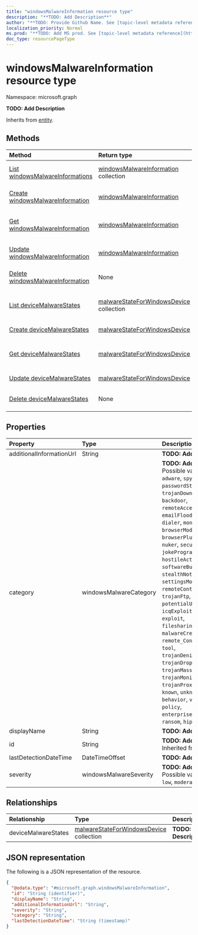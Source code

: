 ```yaml
---
title: "windowsMalwareInformation resource type"
description: "**TODO: Add Description**"
author: "**TODO: Provide Github Name. See [topic-level metadata reference](https://msgo.azurewebsites.net/add/document/guidelines/metadata.html#topic-level-metadata)**"
localization_priority: Normal
ms.prod: "**TODO: Add MS prod. See [topic-level metadata reference](https://msgo.azurewebsites.net/add/document/guidelines/metadata.html#topic-level-metadata)**"
doc_type: resourcePageType
---
```


# windowsMalwareInformation resource type

Namespace: microsoft.graph

**TODO: Add Description**


Inherits from [entity](../resources/entity.md).

## Methods
|Method|Return type|Description|
|:---|:---|:---|
|[List windowsMalwareInformations](../api/intune-windowsmalwareinformation-list.md)|[windowsMalwareInformation](../resources/intune-windowsmalwareinformation.md) collection|Get a list of the [windowsMalwareInformation](../resources/windowsmalwareinformation.md) objects and their properties.|
|[Create windowsMalwareInformation](../api/intune-windowsmalwareinformation-create.md)|[windowsMalwareInformation](../resources/intune-windowsmalwareinformation.md)|Create a new [windowsMalwareInformation](../resources/intune-windowsmalwareinformation.md) object.|
|[Get windowsMalwareInformation](../api/intune-windowsmalwareinformation-get.md)|[windowsMalwareInformation](../resources/intune-windowsmalwareinformation.md)|Read the properties and relationships of a [windowsMalwareInformation](../resources/intune-windowsmalwareinformation.md) object.|
|[Update windowsMalwareInformation](../api/intune-windowsmalwareinformation-update.md)|[windowsMalwareInformation](../resources/intune-windowsmalwareinformation.md)|Update the properties of a [windowsMalwareInformation](../resources/intune-windowsmalwareinformation.md) object.|
|[Delete windowsMalwareInformation](../api/intune-windowsmalwareinformation-delete.md)|None|Deletes a [windowsMalwareInformation](../resources/intune-windowsmalwareinformation.md) object.|
|[List deviceMalwareStates](../api/intune-windowsmalwareinformation-list-devicemalwarestates.md)|[malwareStateForWindowsDevice](../resources/intune-malwarestateforwindowsdevice.md) collection|Get the malwareStateForWindowsDevices from the deviceMalwareStates navigation property.|
|[Create deviceMalwareStates](../api/intune-windowsmalwareinformation-post-devicemalwarestates.md)|[malwareStateForWindowsDevice](../resources/intune-malwarestateforwindowsdevice.md)|Create a new deviceMalwareStates object.|
|[Get deviceMalwareStates](../api/intune-windowsmalwareinformation-get-malwarestateforwindowsdevice.md)|[malwareStateForWindowsDevice](../resources/intune-malwarestateforwindowsdevice.md)|Read the properties and relationships of a [malwareStateForWindowsDevice](../resources/intune-malwarestateforwindowsdevice.md) object.|
|[Update deviceMalwareStates](../api/intune-windowsmalwareinformation-update-devicemalwarestates.md)|[malwareStateForWindowsDevice](../resources/intune-malwarestateforwindowsdevice.md)|Update the properties of a deviceMalwareStates object.|
|[Delete deviceMalwareStates](../api/intune-windowsmalwareinformation-delete-devicemalwarestates.md)|None|Delete a [malwareStateForWindowsDevice](../resources/intune-malwarestateforwindowsdevice.md) object.|

## Properties
|Property|Type|Description|
|:---|:---|:---|
|additionalInformationUrl|String|**TODO: Add Description**|
|category|windowsMalwareCategory|**TODO: Add Description**. Possible values are: `invalid`, `adware`, `spyware`, `passwordStealer`, `trojanDownloader`, `worm`, `backdoor`, `remoteAccessTrojan`, `trojan`, `emailFlooder`, `keylogger`, `dialer`, `monitoringSoftware`, `browserModifier`, `cookie`, `browserPlugin`, `aolExploit`, `nuker`, `securityDisabler`, `jokeProgram`, `hostileActiveXControl`, `softwareBundler`, `stealthNotifier`, `settingsModifier`, `toolBar`, `remoteControlSoftware`, `trojanFtp`, `potentialUnwantedSoftware`, `icqExploit`, `trojanTelnet`, `exploit`, `filesharingProgram`, `malwareCreationTool`, `remote_Control_Software`, `tool`, `trojanDenialOfService`, `trojanDropper`, `trojanMassMailer`, `trojanMonitoringSoftware`, `trojanProxyServer`, `virus`, `known`, `unknown`, `spp`, `behavior`, `vulnerability`, `policy`, `enterpriseUnwantedSoftware`, `ransom`, `hipsRule`.|
|displayName|String|**TODO: Add Description**|
|id|String|**TODO: Add Description** Inherited from [entity](../resources/entity.md)|
|lastDetectionDateTime|DateTimeOffset|**TODO: Add Description**|
|severity|windowsMalwareSeverity|**TODO: Add Description**. Possible values are: `unknown`, `low`, `moderate`, `high`, `severe`.|

## Relationships
|Relationship|Type|Description|
|:---|:---|:---|
|deviceMalwareStates|[malwareStateForWindowsDevice](../resources/intune-malwarestateforwindowsdevice.md) collection|**TODO: Add Description**|

## JSON representation
The following is a JSON representation of the resource.
<!-- {
  "blockType": "resource",
  "keyProperty": "id",
  "@odata.type": "microsoft.graph.windowsMalwareInformation",
  "baseType": "microsoft.graph.entity",
  "openType": false
}
-->
``` json
{
  "@odata.type": "#microsoft.graph.windowsMalwareInformation",
  "id": "String (identifier)",
  "displayName": "String",
  "additionalInformationUrl": "String",
  "severity": "String",
  "category": "String",
  "lastDetectionDateTime": "String (timestamp)"
}
```

